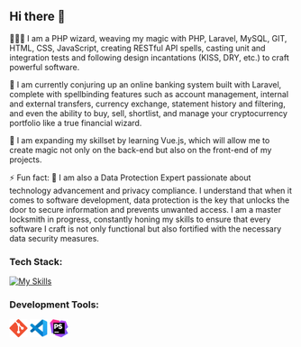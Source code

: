 ## Hi there 👋

👩🏻‍💻 I am a PHP wizard, weaving my magic with PHP, Laravel, MySQL, GIT, HTML, CSS, JavaScript, creating RESTful API spells, casting unit and integration tests and following design incantations (KISS, DRY, etc.) to craft powerful software.

🔭 I am currently conjuring up an online banking system built with Laravel, complete with spellbinding features such as account management, internal and external transfers, currency exchange, statement history and filtering, and even the ability to buy, sell, shortlist, and manage your cryptocurrency portfolio like a true financial wizard.

🌱 I am expanding my skillset by learning Vue.js, which will allow me to create magic not only on the back-end but also on the front-end of my projects.

⚡ Fun fact: 
🔐 I am also a Data Protection Expert passionate about technology advancement and privacy compliance.
I understand that when it comes to software development, data protection is the key that unlocks the door to secure information and prevents unwanted access. I am a master locksmith in progress, constantly honing my skills to ensure that every software I craft is not only functional but also fortified with the necessary data security measures.

### Tech Stack:
[![My Skills](https://skillicons.dev/icons?i=php,laravel,mysql,js,ts,html,css,vue,tailwind,bootstrap)]((https://skillicons.dev))

### Development Tools:

![Git Icon](icons/git.png) ![VSCode Icon](icons/vscode.png) ![PHPStorm Icon](icons/phpstorm.png)
